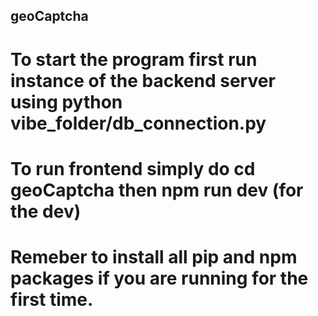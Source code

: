 ## geoCaptcha

# To start the program first run instance of the backend server using python vibe_folder/db_connection.py

# To run frontend simply do cd geoCaptcha then npm run dev (for the dev)

# Remeber to install all pip and npm packages if you are running for the first time.
